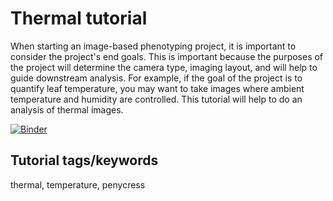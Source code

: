 # Thermal tutorial

When starting an image-based phenotyping project, it is important to consider the project's end goals. This is important because the purposes of the project will determine the camera type, imaging layout, and will help to guide downstream analysis. For example, if the goal of the project is to quantify leaf temperature, you may want to take images where ambient temperature and humidity are controlled. This tutorial will help to do an analysis of thermal images. 

[![Binder](https://mybinder.org/badge_logo.svg)](https://mybinder.org/v2/gh/danforthcenter/plantcv-tutorial-thermal/HEAD)

## Tutorial tags/keywords

thermal, temperature, penycress


